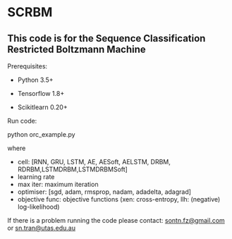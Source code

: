 # SCRBM

## This code is for the Sequence Classification Restricted Boltzmann Machine

Prerequisites:

+ Python 3.5+

+ Tensorflow 1.8+

+ Scikitlearn 0.20+

Run code:

python orc_example.py <cell> <learning rate> <max iter> <optimiser> <objective func>

where
+ cell: [RNN, GRU, LSTM, AE, AESoft, AELSTM, DRBM, RDRBM,LSTMDRBM,LSTMDRBMSoft]
+ learning rate
+ max iter: maximum iteration
+ optimiser: [sgd, adam, rmsprop, nadam, adadelta, adagrad]
+ objective func: objective functions (xen: cross-entropy, llh: (negative) log-likelihood)

If there is a problem running the code please contact: sontn.fz@gmail.com or sn.tran@utas.edu.au
